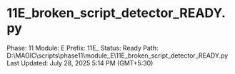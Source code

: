# 11E_broken_script_detector_READY.py

Phase: 11
Module: E
Prefix: 11E_
Status: Ready
Path: D:\MAGIC\scripts\phase11\module_E\11E_broken_script_detector_READY.py
Last Updated: July 28, 2025 5:14 PM (GMT+5:30)